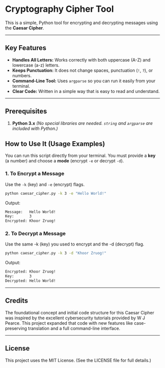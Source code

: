# Cryptography Cipher Tool

This is a simple, Python tool for encrypting and decrypting messages using the **Caesar Cipher**.

---

## Key Features

* **Handles All Letters:** Works correctly with both uppercase (A-Z) and lowercase (a-z) letters.
* **Keeps Punctuation:** It does not change spaces, punctuation (`!`, `?`), or numbers.
* **Command-Line Tool:** Uses `argparse` so you can run it easily from your terminal.
* **Clear Code:** Written in a simple way that is easy to read and understand.

---

## Prerequisites

1.  **Python 3.x**
    *(No special libraries are needed. `string` and `argparse` are included with Python.)*

## How to Use It (Usage Examples)

You can run this script directly from your terminal. You must provide a **key** (a number) and choose a **mode** (encrypt `-e` or decrypt `-d`).

### 1. To Encrypt a Message

Use the `-k` (key) and `-e` (encrypt) flags.

```bash
python caesar_cipher.py -k 3 -e "Hello World!"
```

Output:

```bash
Message:   Hello World!
Key:       3
Encrypted: Khoor Zruog!
```

### 2. To Decrypt a Message

Use the same -k (key) you used to encrypt and the -d (decrypt) flag.

```Bash
python caesar_cipher.py -k 3 -d "Khoor Zruog!"
```
Output:

```Bash
Encrypted: Khoor Zruog!
Key:       3
Decrypted: Hello World!
```

---

## Credits

The foundational concept and initial code structure for this Caesar Cipher was inspired by the excellent cybersecurity tutorials provided by W J Pearce. This project expanded that code with new features like case-preserving translation and a full command-line interface.

---

## License

This project uses the MIT License. (See the LICENSE file for full details.)

